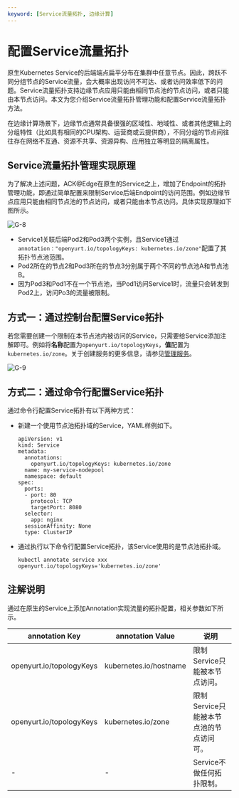 ```yaml
---
keyword: [Service流量拓扑, 边缘计算]
---
```


# 配置Service流量拓扑

原生Kubernetes Service的后端端点扁平分布在集群中任意节点。因此，跨跃不同分组节点的Service流量，会大概率出现访问不可达、或者访问效率低下的问题。Service流量拓扑支持边缘节点应用只能由相同节点池的节点访问，或者只能由本节点访问。本文为您介绍Service流量拓扑管理功能和配置Service流量拓扑方法。

在边缘计算场景下，边缘节点通常具备很强的区域性、地域性、或者其他逻辑上的分组特性（比如具有相同的CPU架构、运营商或云提供商），不同分组的节点间往往存在网络不互通、资源不共享、资源异构、应用独立等明显的隔离属性。

## Service流量拓扑管理实现原理

为了解决上述问题，ACK@Edge在原生的Service之上，增加了Endpoint的拓扑管理功能，即通过简单配置来限制Service后端Endpoint的访问范围。例如边缘节点应用只能由相同节点池的节点访问，或者只能由本节点访问。具体实现原理如下图所示。

![G-8](https://static-aliyun-doc.oss-accelerate.aliyuncs.com/assets/img/zh-CN/6082221161/p224391.png)

-   Service1关联后端Pod2和Pod3两个实例，且Service1通过`annotation："openyurt.io/topologyKeys: kubernetes.io/zone"`配置了其拓扑节点池范围。
-   Pod2所在的节点2和Pod3所在的节点3分别属于两个不同的节点池A和节点池B。
-   因为Pod3和Pod1不在一个节点池，当Pod1访问Service1时，流量只会转发到Pod2上，访问Po3的流量被限制。

## 方式一：通过控制台配置Service拓扑

若您需要创建一个限制在本节点池内被访问的Service，只需要给Service添加注解即可。例如将**名称**配置为`openyurt.io/topologyKeys`，**值**配置为`kubernetes.io/zone`。关于创建服务的更多信息，请参见[管理服务](/intl.zh-CN/Kubernetes集群用户指南/网络管理/Service管理/管理服务.md)。

![G-9](https://static-aliyun-doc.oss-accelerate.aliyuncs.com/assets/img/zh-CN/5438211161/p224982.png)

## 方式二：通过命令行配置Service拓扑

通过命令行配置Service拓扑有以下两种方式：

-   新建一个使用节点池拓扑域的Service，YAML样例如下。

    ```
    apiVersion: v1
    kind: Service
    metadata:
      annotations:
        openyurt.io/topologyKeys: kubernetes.io/zone
      name: my-service-nodepool
      namespace: default
    spec:
      ports:
      - port: 80
        protocol: TCP
        targetPort: 8080
      selector:
        app: nginx
      sessionAffinity: None
      type: ClusterIP
    ```

-   通过执行以下命令行配置Service拓扑，该Service使用的是节点池拓扑域。

    ```
    kubectl annotate service xxx openyurt.io/topologyKeys='kubernetes.io/zone'
    ```


## 注解说明

通过在原生的Service上添加Annotation实现流量的拓扑配置，相关参数如下所示。

|annotation Key|annotation Value|说明|
|--------------|----------------|--|
|openyurt.io/topologyKeys|kubernetes.io/hostname|限制Service只能被本节点访问。|
|openyurt.io/topologyKeys|kubernetes.io/zone|限制Service只能被本节点池的节点访问可。|
|-|-|Service不做任何拓扑限制。|

